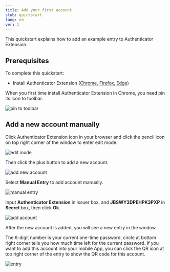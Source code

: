 ```yaml
---
title: Add your first account
stub: quickstart
lang: en
ver: 1
---
```


This quickstart explains how to add an example entry to Authenticator Extension.

## Prerequisites

To complete this quickstart:

* Install Authenticator Extension ([Chrome](https://chrome.google.com/webstore/detail/authenticator/bhghoamapcdpbohphigoooaddinpkbai), [Firefox](https://addons.mozilla.org/en-US/firefox/addon/auth-helper/), [Edge](https://microsoftedge.microsoft.com/addons/detail/ocglkepbibnalbgmbachknglpdipeoio))

When you first time install Authenticator Extension in Chrome, you need pin its icon to toolbar.

![pin to toolbar](/assets/quickstart/pin-to-toolbar.png)

## Add a new account manually

Click Authenticator Extension icon in your browser and click the pencil icon on top right corner of the window to enter edit mode.

![edit mode](/assets/quickstart/click-edit.png)

Then click the plus button to add a new account.

![add new account](/assets/quickstart/click-plus.png)

Select **Manual Entry** to add account manually.

![manual entry](/assets/quickstart/manual-entry.png)

Input **Authenticator Extension** in issuer box, and **JBSWY3DPEHPK3PXP** in **Secret** box, then click **Ok**.

![add account](/assets/quickstart/add-account.png)

After the new account is added, you will see a new entry in the window.

The 6-digit number is your current one-time password, circle at bottom right corner tells you how much time left for the current password. If you want to add this account into your mobile App, you can click the QR icon at top right corner of the entry to show the QR code for this account.

![entry](/assets/quickstart/example-entry.png)